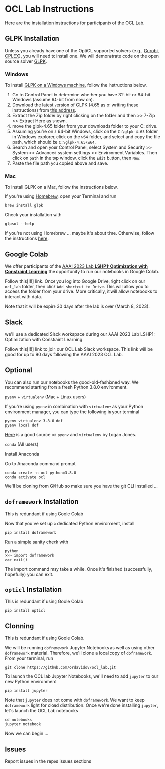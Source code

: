 <!--
# Copyright IBM Corporation 2022
#
# Licensed under the Apache License, Version 2.0 (the "License");
# you may not use this file except in compliance with the License.
# You may obtain a copy of the License at
#
#     http://www.apache.org/licenses/LICENSE-2.0
#
# Unless required by applicable law or agreed to in writing, software
# distributed under the License is distributed on an "AS IS" BASIS,
# WITHOUT WARRANTIES OR CONDITIONS OF ANY KIND, either express or implied.
# See the License for the specific language governing permissions and
# limitations under the License.
-->

# OCL Lab Instructions

Here are the installation instructions for participants of the OCL Lab.

## GLPK Installation

Unless you already have one of the OptiCL supported solvers (e.g., [Gurobi](https://www.gurobi.com/), [CPLEX](https://www.ibm.com/products/ilog-cplex-optimization-studio/cplex-optimizer)), you will need to install one. We will demonstrate code on the open source solver [GLPK](https://www.gnu.org/software/glpk/).

### Windows 

To install [GLPK on a Windows machine](https://sourceforge.net/projects/winglpk/), follow the instructions below.

1. Go to Control Panel to determine whether you have 32-bit or 64-bit Windows (assume 64-bit from now on).
2. Download the latest version of GLPK (4.65 as of writing these instructions) from [this address](https://sourceforge.net/projects/winglpk/).
3. Extract the Zip folder by right clicking on the folder and then >> 7-Zip >> Extract Here as shown.
4. move the glpk-4.65 folder from your downloads folder to your C: drive.
5. Assuming you’re on a 64-bit Windows, click on the `C:\glpk-4.65` folder in Windows explorer, click on the `w64` folder, and select and copy the file path, which should be `C:\glpk-4.65\w64`.
6. Search and open your Control Panel, select System and Security >> System >> Advanced system settings >> Environment Variables. Then click on `path` in the top window, click the `Edit` button, then `New`.
7. Paste the file path you copied above and save.

### Mac

To install GLPK on a Mac, follow the instructions below.

If you're using [Homebrew](https://brew.sh/), open your Terminal and run
```
brew install glpk
```
Check your installation with
```
glpsol --help
```
If you're not using Homebrew ... maybe it's about time. Otherwise, follow the instructions [here](http://arnab-deka.com/posts/2010/02/installing-glpk-on-a-mac/).

## Google Colab

We offer participants of the [AAAI 2023 Lab **LSHP1: Optimization with Constraint Learning**](https://aaai.org/Conferences/AAAI-23/aaai23tutorials/) the opportunity to run our notebooks in Google Colab.

Follow this[!!!] link. Once you log into Google Drive, right click on our `ocl_lab` folder, then click `Add shortcut to Drive`. This will allow you to access the folder from your drive. More critically, it will allow notebooks to interact with data.

Note that it will be expire 30 days after the lab is over (March 8, 2023).

## Slack

we'll use a dedicated Slack workspace during our AAAI 2023 Lab LSHP1: Optimization with Constraint Learning. 

Follow this[!!!] link to join our OCL Lab Slack workspace. This link will be good for up to 90 days following the AAAI 2023 OCL Lab.

## Optional

You can also run our notebooks the good-old-fashioned way. We recommend starting from a fresh Python 3.8.0 environment.

`pyenv` + `virtualenv` (Mac + Linux users)

If you're using `pyenv` in combination with `virtualenv` as your Python environment manager, you can type the following in your terminal
```
pyenv virtualenv 3.8.0 dof
pyenv local dof
```
[Here](https://realpython.com/intro-to-pyenv/#virtual-environments-and-pyenv "pyenv and virtualenv") is a good source on `pyenv` and `virtualenv` by Logan Jones.

`conda` (All users)

Install Anaconda

Go to Anaconda command prompt

```
conda create -n ocl python=3.8.0
conda activate ocl
```

We'll be cloning from GitHub so make sure you have the git CLI installed ...


## `doframework` Installation

This is redundant if using Goole Colab

Now that you've set up a dedicated Python environment, install
```
pip install doframework
```
Run a simple sanity check with
```
python
>>> import doframework
>>> exit()
```
The import command may take a while. Once it's finished (successfully, hopefully) you can exit.

## `opticl` Installation

This is redundant if using Goole Colab

```
pip install opticl
```
## Clonning

This is redundant if using Goole Colab.

We will be running `doframework` Jupyter Notebooks as well as using other `doframework` material. Therefore, we'll clone a local copy of `doframework`. From your terminal, run

```
git clone https://github.com/ordavidov/ocl_lab.git
```
To launch the OCL lab Jupyter Notebooks, we'll need to add `jupyter` to our new Python environment
```
pip install jupyter
```
Note that `jupyter` does not come with `doframework`. We want to keep `doframework` light for cloud distribution. Once we're done installing `jupyter`, let's launch the OCL Lab notebooks
```
cd notebooks
jupyter notebook
```
Now we can begin ...

## Issues

Report issues in the repos issues sections

